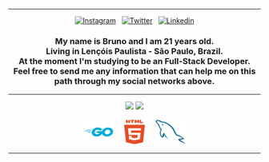 <hr>

<div align="center">
  <a href="https://www.instagram.com/brnsalg/" target="_blank">
    <img src="https://img.shields.io/badge/Instagram-E4405F?style=for-the-badge&logo=instagram&logoColor=white" alt="Instagram"/></a> 
  &nbsp;
  <a href="https://www.twitter.com/brnsalg/" target="_blank"><img src="https://img.shields.io/badge/Twitter-1DA1F2?style=for-the-badge&logo=twitter&logoColor=white" alt="Twitter"/></a> 
  &nbsp;
  <a href="https://www.linkedin.com/in/brnsalg/" target="_blank"><img src="https://img.shields.io/badge/LinkedIn-0077B5?style=for-the-badge&logo=linkedin&logoColor=white" alt="Linkedin"/></a> 
</div>

<div align="center">
  <h3>
    <b>My name is Bruno and I am 21 years old.</b>
    <br>
    <b>Living in Lençóis Paulista - São Paulo, Brazil.</b>
    <br>
    <b>At the moment I'm studying to be an Full-Stack Developer.</b>
    <br>
    <b>Feel free to send me any information that can help me on this path through my social networks above.</b>
  </h3>
</div>

<hr>

<div align="center">
  <img height="150em" src="https://github-readme-stats.vercel.app/api?username=brnsalg&show_icons=true&theme=dracula&include_all_commits=true&count_private=true"/>
  <img height="150em" src="https://github-readme-stats.vercel.app/api/top-langs/?username=brnsalg&layout=compact&langs_count=16&theme=dracula"/>
</div>
  
<br>
  
<div align="center">
  <img alt="GO" height="50" width="60" src="https://raw.githubusercontent.com/devicons/devicon/master/icons/go/go-original-wordmark.svg">
  &nbsp;
  <img alt="HTML5" height="50" width="60" src="https://raw.githubusercontent.com/devicons/devicon/master/icons/html5/html5-plain-wordmark.svg">
  &nbsp;
  <img alt="MySQL" height="50" width="60" src="https://raw.githubusercontent.com/devicons/devicon/master/icons/mysql/mysql-plain.svg">
</div>

<hr>
